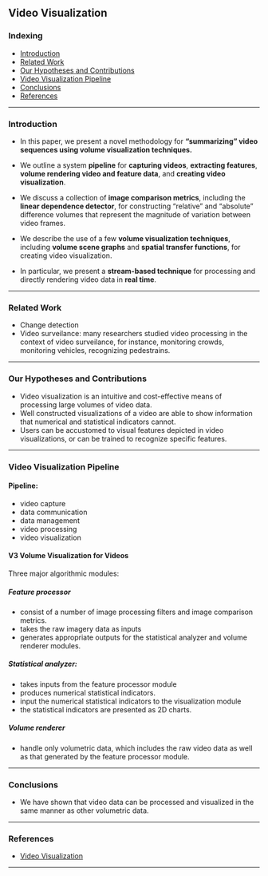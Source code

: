 ## Video Visualization

### Indexing
- [Introduction](#Introduction)
- [Related Work](#Related-Work)
- [Our Hypotheses and Contributions](#Our-Hypotheses-and-Contributions)
- [Video Visualization Pipeline](#Video-Visualization-Pipeline)
- [Conclusions](#Conclusions)
- [References](#References)

---
### Introduction
- In this paper, we present a novel methodology for **“summarizing” video sequences using volume visualization techniques.**
-  We outline a system **pipeline** for **capturing videos**, **extracting features**, **volume rendering video and feature data**, and **creating video visualization**. 


- We discuss a collection of **image comparison metrics**, including the **linear dependence detector**, for constructing “relative” and “absolute” difference volumes that represent the magnitude of variation between video frames.
- We describe the use of a few **volume visualization techniques**, including **volume scene graphs** and **spatial transfer functions**, for creating video visualization.

-  In particular, we present a **stream-based technique** for processing and directly rendering video data in **real time**. 
---
### Related Work
- Change detection
- Video surveilance: many researchers studied video processing in the context of video surveilance, for instance, monitoring crowds, monitoring vehicles, recognizing pedestrains.

---
### Our Hypotheses and Contributions
- Video visualization is an intuitive and cost-effective means of processing large volumes of video data.
- Well constructed visualizations of a video are able to show information that numerical and statistical indicators cannot.
- Users can be accustomed to visual features depicted in video visualizations, or can be trained to recognize specific features.

--- 
### Video Visualization Pipeline
#### Pipeline: 
- video capture
- data communication
- data management
- video processing
- video visualization

#### V3 Volume Visualization for Videos
Three major algorithmic modules:
##### Feature processor
- consist of a number of image processing filters and image comparison metrics.
- takes the raw imagery data as inputs
- generates appropriate outputs for the statistical analyzer and volume renderer modules.

##### Statistical analyzer:  
- takes inputs from the feature processor module 
- produces numerical statistical indicators.
- input the numerical statistical indicators to the visualization module
- the statistical indicators are presented as 2D charts.

##### Volume renderer
- handle only volumetric data, which includes the raw video data as well as that generated by the feature processor module.
---
### Conclusions
- We have shown that video data can be processed and visualized in the same manner as other volumetric data. 


---
### References
- [Video Visualization](http://citeseerx.ist.psu.edu/viewdoc/download?doi=10.1.1.63.1648&rep=rep1&type=pdf)

---

